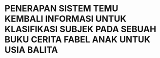 # PENERAPAN SISTEM TEMU KEMBALI INFORMASI UNTUK KLASIFIKASI SUBJEK PADA SEBUAH BUKU CERITA FABEL ANAK UNTUK USIA BALITA